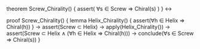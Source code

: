 theorem Screw_Chirality() {
  assert(
    ∀s ∈ Screw ⇒ Chiral(s)
  )
} ↔

proof Screw_Chirality() {
  lemma Helix_Chirality() {
    assert(∀h ∈ Helix ⇒ Chiral(h))
  } →
  assert(Screw ⊂ Helix) →
  apply(Helix_Chirality()) →
  assert(Screw ⊂ Helix ∧ (∀h ∈ Helix ⇒ Chiral(h))) →
  conclude(∀s ∈ Screw ⇒ Chiral(s))
}